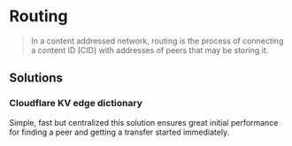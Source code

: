 # Routing

> In a content addressed network, routing is the process of connecting a content ID (CID) with addresses of peers that may be storing it.

## Solutions

### Cloudflare KV edge dictionary

Simple, fast but centralized this solution ensures great initial performance for finding a peer and getting a transfer started immediately.
